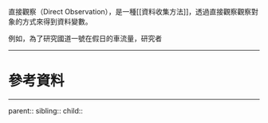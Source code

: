 直接觀察（Direct Observation），是一種[[資料收集方法]]，透過直接觀察觀察對象的方式來得到資料變數。

例如，為了研究國道一號在假日的車流量，研究者
- - -
# 參考資料

- - -
parent::
sibling::
child::